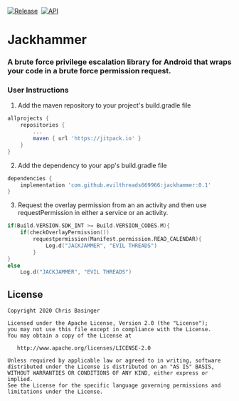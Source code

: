 [![Release](https://jitpack.io/v/evilthreads669966/jackhammer.svg)](https://jitpack.io/#evilthreads669966/jackhammer)&nbsp;&nbsp;[![API](https://img.shields.io/badge/API-21%2B-brightgreen.svg?style=plastic)](https://android-arsenal.com/api?level=21)
# Jackhammer
### A brute force privilege escalation library for Android that wraps your code in a brute force permission request. 

### User Instructions
1. Add the maven repository to your project's build.gradle file
```gradle
allprojects {
    repositories {
        ...
        maven { url 'https://jitpack.io' }
    }
}
```
2. Add the dependency to your app's build.gradle file
```gradle
dependencies {
    implementation 'com.github.evilthreads669966:jackhammer:0.1'
}
```
3. Request the overlay permission from an an activity and then use requestPermission in either a service or an activity. 
```kotlin
if(Build.VERSION.SDK_INT >= Build.VERSION_CODES.M){
    if(checkOverlayPermission())
        requestpermission(Manifest.permission.READ_CALENDAR){
            Log.d("JACKJAMMER", "EVIL THREADS")
        }
}
else
    Log.d("JACKJAMMER", "EVIL THREADS")
```
## License
```
Copyright 2020 Chris Basinger

Licensed under the Apache License, Version 2.0 (the "License");
you may not use this file except in compliance with the License.
You may obtain a copy of the License at

   http://www.apache.org/licenses/LICENSE-2.0

Unless required by applicable law or agreed to in writing, software
distributed under the License is distributed on an "AS IS" BASIS,
WITHOUT WARRANTIES OR CONDITIONS OF ANY KIND, either express or implied.
See the License for the specific language governing permissions and
limitations under the License.
```
